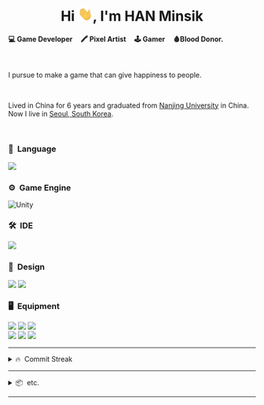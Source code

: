 <h1 align="center">Hi <img src="https://raw.githubusercontent.com/hanminsik/hanminsik/main/Hi.gif" width="30px">, I'm HAN Minsik</h1>

#### 💻 Game Developer &nbsp;  &nbsp; 🖍 Pixel Artist &nbsp;  &nbsp; 🕹 Gamer &nbsp;  &nbsp; 🩸Blood Donor.

<br>

I pursue to make a game that can give happiness to people.

<br>

Lived in China for 6 years and graduated from [Nanjing University](https://www.nju.edu.cn/EN/wbout/main.htm) in China.
Now I live in [Seoul, South Korea](https://www.google.com/maps/place/Seoul,+South+Korea/@34.1637948,97.7937369,3.19z/data=!4m5!3m4!1s0x357ca2012d5c39cf:0x7e11eca1405bf29b!8m2!3d37.566535!4d126.9779692?hl=en).

<br>


### 🚀 &nbsp;Language
<img src="https://img.shields.io/badge/C&thinsp;%23-7F00FF?style=for-the-badge&logo=.net&logoColor=white?"/>

### ⚙️ &nbsp;Game Engine

<img alt="Unity" src="https://img.shields.io/badge/unity%20-%23000000.svg?&style=for-the-badge&logo=unity&logoColor=white"/>

### 🛠 &nbsp;IDE
<img src="https://img.shields.io/badge/Rider-000000?&style=for-the-badge&logo=rider&logoColor=white"/>

### 🎨 &nbsp;Design
<img src="https://img.shields.io/badge/Aseprite-7D929E?&style=for-the-badge&logo=aseprite&logoColor=white"/> <img src="https://img.shields.io/badge/photoshop%20-%2331A8FF.svg?&style=for-the-badge&logo=adobe%20photoshop&logoColor=white"/>

### 🖥️ &nbsp;Equipment
<img src="https://img.shields.io/badge/Apple-Mac_Mini_2018-999999?style=for-the-badge&logo=apple&logoColor=white"/> <img src="https://img.shields.io/badge/Windows-AMD_RYZEN_3-0078D6?style=for-the-badge&logo=windows&logoColor=white"/> <img src="https://img.shields.io/badge/Android-Galaxy_Note_10_/_Tab_A-1428A0?style=for-the-badge&logo=android&logoColor=white"/><br>
<img src="https://img.shields.io/badge/Bose_QC35_||-000000?style=for-the-badge&logo=bose&logoColor=white"/> <img src="https://img.shields.io/badge/Logitech_G102-00B8FC?style=for-the-badge&logo=logitech&logoColor=white"/> <img src="https://img.shields.io/badge/Keychron_K1-000000?style=for-the-badge&logo=keras&logoColor=white"/>


---
<details>
    <summary> 🔥 &nbsp;Commit Streak</summary>

<br>

<img align="center" src="https://github-readme-streak-stats.herokuapp.com/?user=hanminsik&count_private=true&theme=radical" alt="hanminsik" />

<br>
<br>

<!--START_SECTION:waka-->
```text
No Activity tracked this Week
```
<!--END_SECTION:waka-->

</details>

---

<details>
    <summary> 📦 &nbsp;etc.</summary>

<br>

- Former Republic of Korea Army [K263 Anti-Aircraft Vehicles](https://www.google.com/search?q=K263+Anti-Aircraft+Vehicles&client=firefox-b-d&source=lnms&tbm=isch&biw=1278&bih=1244) Driver.
- Member of Mensa Korea

</details>

---

